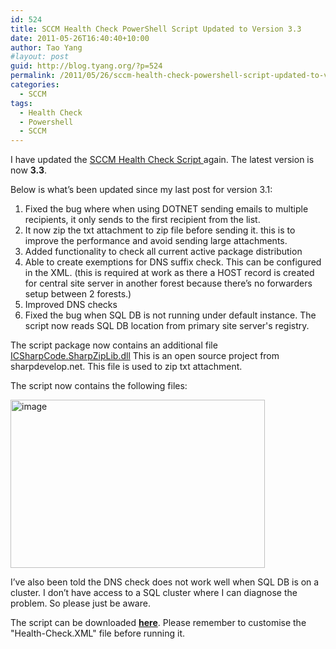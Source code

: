 ```yaml
---
id: 524
title: SCCM Health Check PowerShell Script Updated to Version 3.3
date: 2011-05-26T16:40:40+10:00
author: Tao Yang
#layout: post
guid: http://blog.tyang.org/?p=524
permalink: /2011/05/26/sccm-health-check-powershell-script-updated-to-version-3-3/
categories:
  - SCCM
tags:
  - Health Check
  - Powershell
  - SCCM
---
```

I have updated the <a href="http://blog.tyang.org/2011/03/30/powershell-script-sccm-health-check/">SCCM Health Check Script </a>again. The latest version is now <strong>3.3</strong>.

Below is what’s been updated since my last post for version 3.1:
<ol>
	<li>Fixed the bug where when using DOTNET sending emails to multiple recipients, it only sends to the first recipient from the list.</li>
	<li>It now zip the txt attachment to zip file before sending it. this is to improve the performance and avoid sending large attachments.</li>
	<li>Added functionality to check all current active package distribution</li>
	<li>Able to create exemptions for DNS suffix check. This can be configured in the XML. (this is required at work as there a HOST record is created for central site server in another forest because there’s no forwarders setup between 2 forests.)</li>
	<li>Improved DNS checks</li>
	<li>Fixed the bug when SQL DB is not running under default instance. The script now reads SQL DB location from primary site server's registry.</li>
</ol>
The script package now contains an additional file <a href="http://sharpdevelop.net/OpenSource/SharpZipLib/">ICSharpCode.SharpZipLib.dll</a> This is an open source project from sharpdevelop.net. This file is used to zip txt attachment.

The script now contains the following files:

<a href="http://blog.tyang.org/wp-content/uploads/2011/05/image5.png"><img style="background-image: none; padding-left: 0px; padding-right: 0px; display: inline; padding-top: 0px; border: 0px;" title="image" src="http://blog.tyang.org/wp-content/uploads/2011/05/image_thumb5.png" border="0" alt="image" width="407" height="269" /></a>

I’ve also been told the DNS check does not work well when SQL DB is on a cluster. I don’t have access to a SQL cluster where I can diagnose the problem. So please just be aware.

The script can be downloaded <a href="http://blog.tyang.org/wp-content/uploads/2011/05/SCCM-Health-Check-v3.3.zip"><strong>here</strong></a>. Please remember to customise the "Health-Check.XML" file before running it.